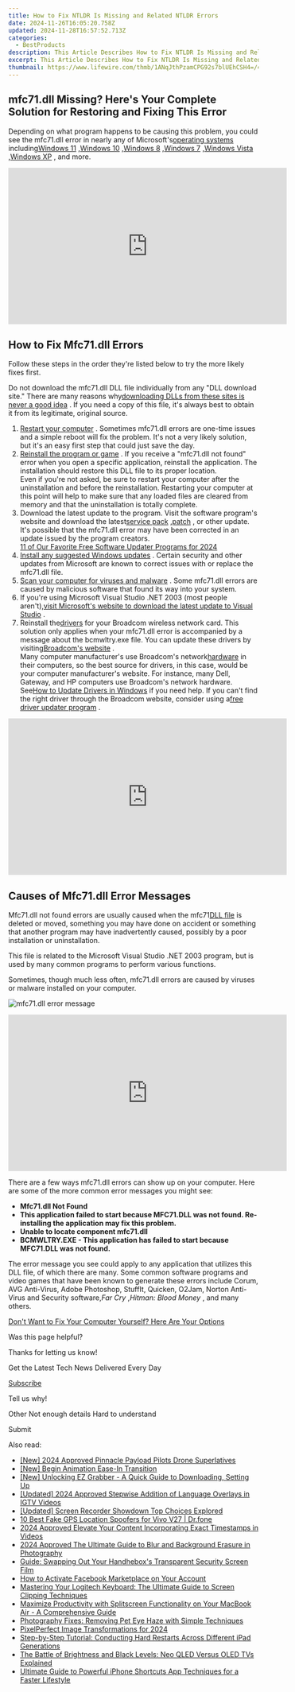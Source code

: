 ```yaml
---
title: How to Fix NTLDR Is Missing and Related NTLDR Errors
date: 2024-11-26T16:05:20.758Z
updated: 2024-11-28T16:57:52.713Z
categories:
  - BestProducts
description: This Article Describes How to Fix NTLDR Is Missing and Related NTLDR Errors
excerpt: This Article Describes How to Fix NTLDR Is Missing and Related NTLDR Errors
thumbnail: https://www.lifewire.com/thmb/1ANqJthPzamCPG92s7blUEhCSH4=/400x300/filters:no_upscale():max_bytes(150000):strip_icc():format(webp)/ntldr-missing-error-windows-5af0744d8e1b6e0039e76a88.PNG
---
```


## mfc71.dll Missing? Here's Your Complete Solution for Restoring and Fixing This Error
 Depending on what program happens to be causing this problem, you could see the mfc71.dll error in nearly any of Microsoft's[operating systems](https://www.lifewire.com/operating-systems-2625912) including[Windows 11](https://www.lifewire.com/windows-11-5188930) ,[Windows 10](https://www.lifewire.com/windows-10-2626217) ,[Windows 8](https://www.lifewire.com/windows-8-2626235) ,[Windows 7](https://www.lifewire.com/windows-7-2626265) ,[Windows Vista](https://www.lifewire.com/windows-vista-2626311) ,[Windows XP](https://www.lifewire.com/windows-xp-2626354) , and more.  

<!-- affiliate ads begin -->
<iframe width="560" height="315" src="https://www.youtube.com/embed/oeSN3u4fO9M?si=Ua3Hzcil6u6akDgY&autoplay=1" title="YouTube video player" frameborder="0" allow="accelerometer; autoplay; clipboard-write; encrypted-media; gyroscope; picture-in-picture; web-share" referrerpolicy="strict-origin-when-cross-origin" allowfullscreen></iframe>
<!-- affiliate ads end -->

## How to Fix Mfc71.dll Errors

 Follow these steps in the order they're listed below to try the more likely fixes first.

 Do not download the mfc71.dll DLL file individually from any "DLL download site." There are many reasons why[downloading DLLs from these sites is never a good idea](https://www.lifewire.com/important-reasons-not-to-download-dll-files-2624455) . If you need a copy of this file, it's always best to obtain it from its legitimate, original source.

1. [Restart your computer](https://www.lifewire.com/how-to-reboot-a-computer-2624568) . Sometimes mfc71.dll errors are one-time issues and a simple reboot will fix the problem. It's not a very likely solution, but it's an easy first step that could just save the day.
2. [Reinstall the program or game](https://www.lifewire.com/what-is-the-proper-way-to-reinstall-a-software-program-2624478) . If you receive a "mfc71.dll not found" error when you open a specific application, reinstall the application. The installation should restore this DLL file to its proper location.  
 Even if you're not asked, be sure to restart your computer after the uninstallation and before the reinstallation. Restarting your computer at this point will help to make sure that any loaded files are cleared from memory and that the uninstallation is totally complete.
3. Download the latest update to the program. Visit the software program's website and download the latest[service pack](https://www.lifewire.com/what-is-a-service-pack-2626010) ,[patch](https://www.lifewire.com/what-is-a-patch-2625960) , or other update. It's possible that the mfc71.dll error may have been corrected in an update issued by the program creators.  
[11 of Our Favorite Free Software Updater Programs for 2024](https://www.lifewire.com/free-software-updater-programs-2625200)
4. [Install any suggested Windows updates](https://www.lifewire.com/how-to-check-for-install-windows-updates-2624596) . Certain security and other updates from Microsoft are known to correct issues with or replace the mfc71.dll file.
5. [Scan your computer for viruses and malware](https://www.lifewire.com/properly-scan-your-computer-for-viruses-and-other-malware-2624526) . Some mfc71.dll errors are caused by malicious software that found its way into your system.
6. If you're using Microsoft Visual Studio .NET 2003 (most people aren't),[visit Microsoft's website to download the latest update to Visual Studio](https://learn.microsoft.com/en-us/visualstudio/install/update-visual-studio) .
7. Reinstall the[drivers](https://www.lifewire.com/what-is-a-device-driver-2625796) for your Broadcom wireless network card. This solution only applies when your mfc71.dll error is accompanied by a message about the bcmwltry.exe file. You can update these drivers by visiting[Broadcom's website](https://www.broadcom.com/support/download-search?pf=Ethernet+Controllers) .  
 Many computer manufacturer's use Broadcom's network[hardware](https://www.lifewire.com/computer-hardware-2625895) in their computers, so the best source for drivers, in this case, would be your computer manufacturer's website. For instance, many Dell, Gateway, and HP computers use Broadcom's network hardware.  
 See[How to Update Drivers in Windows](https://www.lifewire.com/how-to-update-drivers-in-windows-2619214) if you need help. If you can't find the right driver through the Broadcom website, consider using a[free driver updater program](https://www.lifewire.com/free-driver-updater-tools-2619206) .

<!-- affiliate ads begin -->
<iframe width="560" height="315" src="https://www.youtube.com/embed/nmj7aVvEeAs?si=OcR7USXKGyLcn09q&autoplay=1" title="YouTube video player" frameborder="0" allow="accelerometer; autoplay; clipboard-write; encrypted-media; gyroscope; picture-in-picture; web-share" referrerpolicy="strict-origin-when-cross-origin" allowfullscreen></iframe>
<!-- affiliate ads end -->

## Causes of Mfc71.dll Error Messages

 Mfc71.dll not found errors are usually caused when the mfc71[DLL file](https://www.lifewire.com/what-is-a-dll-file-2625852) is deleted or moved, something you may have done on accident or something that another program may have inadvertently caused, possibly by a poor installation or uninstallation.

 This file is related to the Microsoft Visual Studio .NET 2003 program, but is used by many common programs to perform various functions.

 Sometimes, though much less often, mfc71.dll errors are caused by viruses or malware installed on your computer.

![mfc71.dll error message](https://www.lifewire.com/thmb/O12oLchxDLDIlvoxifWHt_O9j10=/1500x0/filters:no_upscale():max_bytes(150000):strip_icc():format(webp)/mfc71-dll-error-message-59b2ada4d963ac00116c1b84.png)

<!-- affiliate ads begin -->
<iframe width="560" height="315" src="https://www.youtube.com/embed/UJJbj1vbzs8?si=X3zd8thLJKprfuEa&autoplay=1" title="YouTube video player" frameborder="0" allow="accelerometer; autoplay; clipboard-write; encrypted-media; gyroscope; picture-in-picture; web-share" referrerpolicy="strict-origin-when-cross-origin" allowfullscreen></iframe>
<!-- affiliate ads end -->

 There are a few ways mfc71.dll errors can show up on your computer. Here are some of the more common error messages you might see:

* **Mfc71.dll Not Found**
* **This application failed to start because MFC71.DLL was not found. Re-installing the application may fix this problem.**
* **Unable to locate component mfc71.dll**
* **BCMWLTRY.EXE - This application has failed to start because MFC71.DLL was not found.**

 The error message you see could apply to any application that utilizes this DLL file, of which there are many. Some common software programs and video games that have been known to generate these errors include Corum, AVG Anti-Virus, Adobe Photoshop, StuffIt, Quicken, O2Jam, Norton Anti-Virus and Security software,_Far Cry_ ,_Hitman: Blood Money_ , and many others.

[Don't Want to Fix Your Computer Yourself? Here Are Your Options](https://www.lifewire.com/how-do-i-get-my-computer-fixed-2625167)

Was this page helpful?

Thanks for letting us know!

 Get the Latest Tech News Delivered Every Day

[Subscribe](https://www.lifewire.com/#)

Tell us why!

 Other  Not enough details  Hard to understand

 Submit

<ins class="adsbygoogle"
     style="display:block"
     data-ad-format="autorelaxed"
     data-ad-client="ca-pub-7571918770474297"
     data-ad-slot="1223367746"></ins>

<ins class="adsbygoogle"
     style="display:block"
     data-ad-client="ca-pub-7571918770474297"
     data-ad-slot="8358498916"
     data-ad-format="auto"
     data-full-width-responsive="true"></ins>

<span class="atpl-alsoreadstyle">Also read:</span>
<div><ul>
<li><a href="https://fox-direct.techidaily.com/new-2024-approved-pinnacle-payload-pilots-drone-superlatives/"><u>[New] 2024 Approved Pinnacle Payload Pilots Drone Superlatives</u></a></li>
<li><a href="https://article-posts.techidaily.com/new-begin-animation-ease-in-transition/"><u>[New] Begin Animation Ease-In Transition</u></a></li>
<li><a href="https://screen-video-capture.techidaily.com/new-unlocking-ez-grabber-a-quick-guide-to-downloading-setting-up/"><u>[New] Unlocking EZ Grabber - A Quick Guide to Downloading, Setting Up</u></a></li>
<li><a href="https://instagram-videos.techidaily.com/updated-2024-approved-stepwise-addition-of-language-overlays-in-igtv-videos/"><u>[Updated] 2024 Approved Stepwise Addition of Language Overlays in IGTV Videos</u></a></li>
<li><a href="https://screen-video-capture.techidaily.com/updated-screen-recorder-showdown-top-choices-explored/"><u>[Updated] Screen Recorder Showdown Top Choices Explored</u></a></li>
<li><a href="https://location-fake.techidaily.com/10-best-fake-gps-location-spoofers-for-vivo-v27-drfone-by-drfone-virtual-android/"><u>10 Best Fake GPS Location Spoofers for Vivo V27 | Dr.fone</u></a></li>
<li><a href="https://youtube-clips.techidaily.com/2024-approved-elevate-your-content-incorporating-exact-timestamps-in-videos/"><u>2024 Approved Elevate Your Content Incorporating Exact Timestamps in Videos</u></a></li>
<li><a href="https://some-guidance.techidaily.com/2024-approved-the-ultimate-guide-to-blur-and-background-erasure-in-photography/"><u>2024 Approved The Ultimate Guide to Blur and Background Erasure in Photography</u></a></li>
<li><a href="https://techtrends.techidaily.com/guide-swapping-out-your-handheboxs-transparent-security-screen-film/"><u>Guide: Swapping Out Your Handhebox's Transparent Security Screen Film</u></a></li>
<li><a href="https://techtrends.techidaily.com/how-to-activate-facebook-marketplace-on-your-account/"><u>How to Activate Facebook Marketplace on Your Account</u></a></li>
<li><a href="https://techtrends.techidaily.com/mastering-your-logitech-keyboard-the-ultimate-guide-to-screen-clipping-techniques/"><u>Mastering Your Logitech Keyboard: The Ultimate Guide to Screen Clipping Techniques</u></a></li>
<li><a href="https://techtrends.techidaily.com/maximize-productivity-with-splitscreen-functionality-on-your-macbook-air-a-comprehensive-guide/"><u>Maximize Productivity with Splitscreen Functionality on Your MacBook Air - A Comprehensive Guide</u></a></li>
<li><a href="https://techtrends.techidaily.com/photography-fixes-removing-pet-eye-haze-with-simple-techniques/"><u>Photography Fixes: Removing Pet Eye Haze with Simple Techniques</u></a></li>
<li><a href="https://extra-skills.techidaily.com/pixelperfect-image-transformations-for-2024/"><u>PixelPerfect Image Transformations for 2024</u></a></li>
<li><a href="https://techtrends.techidaily.com/step-by-step-tutorial-conducting-hard-restarts-across-different-ipad-generations/"><u>Step-by-Step Tutorial: Conducting Hard Restarts Across Different iPad Generations</u></a></li>
<li><a href="https://techtrends.techidaily.com/the-battle-of-brightness-and-black-levels-neo-qled-versus-oled-tvs-explained/"><u>The Battle of Brightness and Black Levels: Neo QLED Versus OLED TVs Explained</u></a></li>
<li><a href="https://techtrends.techidaily.com/ultimate-guide-to-powerful-iphone-shortcuts-app-techniques-for-a-faster-lifestyle/"><u>Ultimate Guide to Powerful iPhone Shortcuts App Techniques for a Faster Lifestyle</u></a></li>
</ul></div>

